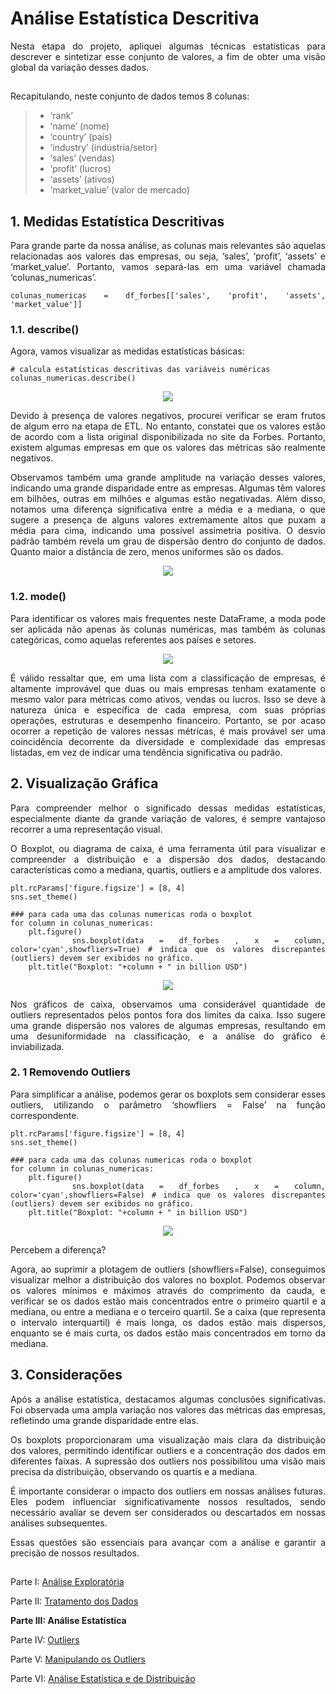 # Análise Estatística Descritiva

<div align="justify">

Nesta etapa do projeto, apliquei algumas técnicas estatísticas para descrever e sintetizar esse conjunto de valores, a fim de obter uma visão global da variação desses dados.

##
Recapitulando, neste conjunto de dados temos 8 colunas:

> - ‘rank’
> - ‘name’ (nome)
> - ‘country’ (país)
> - ‘industry’ (indústria/setor)
> - ‘sales’ (vendas)
> - ‘profit’ (lucros)
> - ‘assets’ (ativos)
> - ‘market_value’ (valor de mercado)

## 1. Medidas Estatística Descritivas

Para grande parte da nossa análise, as colunas mais relevantes são aquelas relacionadas aos valores das empresas, ou seja, ‘sales’, ‘profit’, ‘assets’ e ‘market_value’. Portanto, vamos separá-las em uma variável chamada ‘colunas_numericas’.

```
colunas_numericas = df_forbes[['sales', 'profit', 'assets', 'market_value']]
```

### 1.1. describe()

Agora, vamos visualizar as medidas estatísticas básicas:

```
# calcula estatísticas descritivas das variáveis numéricas
colunas_numericas.describe()
```
</div><div align="center">
    
![](imagens/estatistica/describe.png)

</div><div align="justify">

Devido à presença de valores negativos, procurei verificar se eram frutos de algum erro na etapa de ETL. No entanto, constatei que os valores estão de acordo com a lista original disponibilizada no site da Forbes. Portanto, existem algumas empresas em que os valores das métricas são realmente negativos.

Observamos também uma grande amplitude na variação desses valores, indicando uma grande disparidade entre as empresas. Algumas têm valores em bilhões, outras em milhões e algumas estão negativadas. Além disso, notamos uma diferença significativa entre a média e a mediana, o que sugere a presença de alguns valores extremamente altos que puxam a média para cima, indicando uma possível assimetria positiva. O desvio padrão também revela um grau de dispersão dentro do conjunto de dados. Quanto maior a distância de zero, menos uniformes são os dados.

</div><div align="center">
    
![](imagens/estatistica/agg.png)

</div><div align="justify">
    
### 1.2. mode()

Para identificar os valores mais frequentes neste DataFrame, a moda pode ser aplicada não apenas às colunas numéricas, mas também às colunas categóricas, como aquelas referentes aos países e setores.

</div><div align="center">
    
![](imagens/estatistica/mode.png)

</div><div align="justify">
    
É válido ressaltar que, em uma lista com a classificação de empresas, é altamente improvável que duas ou mais empresas tenham exatamente o mesmo valor para métricas como ativos, vendas ou lucros. Isso se deve à natureza única e específica de cada empresa, com suas próprias operações, estruturas e desempenho financeiro. Portanto, se por acaso ocorrer a repetição de valores nessas métricas, é mais provável ser uma coincidência decorrente da diversidade e complexidade das empresas listadas, em vez de indicar uma tendência significativa ou padrão.

## 2. Visualização Gráfica

Para compreender melhor o significado dessas medidas estatísticas, especialmente diante da grande variação de valores, é sempre vantajoso recorrer a uma representação visual.

O Boxplot, ou diagrama de caixa, é uma ferramenta útil para visualizar e compreender a distribuição e a dispersão dos dados, destacando características como a mediana, quartis, outliers e a amplitude dos valores.

```
plt.rcParams['figure.figsize'] = [8, 4]
sns.set_theme()

### para cada uma das colunas numericas roda o boxplot
for column in colunas_numericas:
    plt.figure()
    sns.boxplot(data = df_forbes , x = column, color='cyan',showfliers=True) # indica que os valores discrepantes (outliers) devem ser exibidos no gráfico.
    plt.title("Boxplot: "+column + " in billion USD")
```
</div><div align="center">
    
![](imagens/estatistica/plot_com_outlier.png)

</div><div align="justify">
    
Nos gráficos de caixa, observamos uma considerável quantidade de outliers representados pelos pontos fora dos limites da caixa. Isso sugere uma grande dispersão nos valores de algumas empresas, resultando em uma desuniformidade na classificação, e a análise do gráfico é inviabilizada.

### 2. 1 Removendo Outliers

Para simplificar a análise, podemos gerar os boxplots sem considerar esses outliers, utilizando o parâmetro ‘showfliers = False’ na função correspondente.

```
plt.rcParams['figure.figsize'] = [8, 4]
sns.set_theme()

### para cada uma das colunas numericas roda o boxplot
for column in colunas_numericas:
    plt.figure()
    sns.boxplot(data = df_forbes , x = column, color='cyan',showfliers=False) # indica que os valores discrepantes (outliers) devem ser exibidos no gráfico.
    plt.title("Boxplot: "+column + " in billion USD")
```
</div><div align="center">
    
![](imagens/estatistica/plot_sem_outlier.png)

</div><div align="justify">
    
Percebem a diferença?

Agora, ao suprimir a plotagem de outliers (showfliers=False), conseguimos visualizar melhor a distribuição dos valores no boxplot. Podemos observar os valores mínimos e máximos através do comprimento da cauda, e verificar se os dados estão mais concentrados entre o primeiro quartil e a mediana, ou entre a mediana e o terceiro quartil. Se a caixa (que representa o intervalo interquartil) é mais longa, os dados estão mais dispersos, enquanto se é mais curta, os dados estão mais concentrados em torno da mediana.

## 3. Considerações
Após a análise estatística, destacamos algumas conclusões significativas. Foi observada uma ampla variação nos valores das métricas das empresas, refletindo uma grande disparidade entre elas.

Os boxplots proporcionaram uma visualização mais clara da distribuição dos valores, permitindo identificar outliers e a concentração dos dados em diferentes faixas. A supressão dos outliers nos possibilitou uma visão mais precisa da distribuição, observando os quartis e a mediana.

É importante considerar o impacto dos outliers em nossas análises futuras. Eles podem influenciar significativamente nossos resultados, sendo necessário avaliar se devem ser considerados ou descartados em nossas análises subsequentes.

Essas questões são essenciais para avançar com a análise e garantir a precisão de nossos resultados.

##

Parte I: [Análise Exploratória](analise_exploratoria.md)

Parte II: [Tratamento dos Dados](tratamento.md)

**Parte III: Análise Estatística**

Parte IV: [Outliers](outliers.md)

Parte V: [Manipulando os Outliers](manipulacao_outliers.md)

Parte VI: [Análise Estatística e de Distribuição](distribuicao_empresas.md)

</div>
